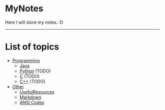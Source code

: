 # MyNotes
Here I will store my notes.  :D

---

# List of topics
- [Programming](Programming/index.md)
  - [Java](Programming/Java/index.md)
  - [Python](Programming/Python/index.md) (TODO)
  - [C](Programming/C/index.md) (TODO)
  - [C++](Programming/C++/index.md) (TODO)
- [Other](/Others/)
    - [UsefulResources](/Others/UsefulResources.md)
    - [Markdown](/Others/Markdown.md)
    - [ANSI Codes](/Others/ANSI_codes.md)